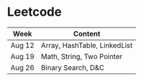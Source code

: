 # Leetcode
Week | Content
---- | -------
Aug 12 | Array, HashTable, LinkedList
Aug 19 | Math, String, Two Pointer
Aug 26 | Binary Search, D&C
